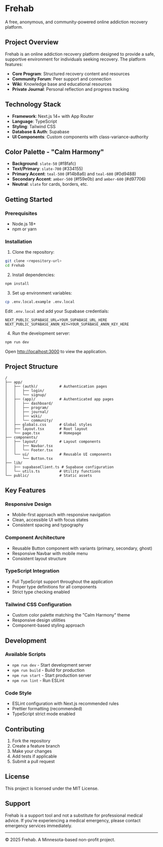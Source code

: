 # Frehab

A free, anonymous, and community-powered online addiction recovery platform.

## Project Overview

Frehab is an online addiction recovery platform designed to provide a safe, supportive environment for individuals seeking recovery. The platform features:

- **Core Program**: Structured recovery content and resources
- **Community Forum**: Peer support and connection
- **Wiki**: Knowledge base and educational resources
- **Private Journal**: Personal reflection and progress tracking

## Technology Stack

- **Framework**: Next.js 14+ with App Router
- **Language**: TypeScript
- **Styling**: Tailwind CSS
- **Database & Auth**: Supabase
- **UI Components**: Custom components with class-variance-authority

## Color Palette - "Calm Harmony"

- **Background**: `slate-50` (#f8fafc)
- **Text/Primary**: `slate-700` (#334155)
- **Primary Accent**: `teal-500` (#14b8a6) and `teal-600` (#0d9488)
- **Secondary Accent**: `amber-500` (#f59e0b) and `amber-600` (#d97706)
- **Neutral**: `slate` for cards, borders, etc.

## Getting Started

### Prerequisites

- Node.js 18+ 
- npm or yarn

### Installation

1. Clone the repository:
```bash
git clone <repository-url>
cd Frehab
```

2. Install dependencies:
```bash
npm install
```

3. Set up environment variables:
```bash
cp .env.local.example .env.local
```

Edit `.env.local` and add your Supabase credentials:
```
NEXT_PUBLIC_SUPABASE_URL=YOUR_SUPABASE_URL_HERE
NEXT_PUBLIC_SUPABASE_ANON_KEY=YOUR_SUPABASE_ANON_KEY_HERE
```

4. Run the development server:
```bash
npm run dev
```

Open [http://localhost:3000](http://localhost:3000) to view the application.

## Project Structure

```
/
├── app/
│   ├── (auth)/          # Authentication pages
│   │   ├── login/
│   │   └── signup/
│   ├── (app)/           # Authenticated app pages
│   │   ├── dashboard/
│   │   ├── program/
│   │   ├── journal/
│   │   ├── wiki/
│   │   └── community/
│   ├── globals.css      # Global styles
│   ├── layout.tsx       # Root layout
│   └── page.tsx         # Homepage
├── components/
│   ├── layout/          # Layout components
│   │   ├── Navbar.tsx
│   │   └── Footer.tsx
│   └── ui/              # Reusable UI components
│       └── Button.tsx
├── lib/
│   ├── supabaseClient.ts # Supabase configuration
│   └── utils.ts         # Utility functions
└── public/              # Static assets
```

## Key Features

### Responsive Design
- Mobile-first approach with responsive navigation
- Clean, accessible UI with focus states
- Consistent spacing and typography

### Component Architecture
- Reusable Button component with variants (primary, secondary, ghost)
- Responsive Navbar with mobile menu
- Consistent layout structure

### TypeScript Integration
- Full TypeScript support throughout the application
- Proper type definitions for all components
- Strict type checking enabled

### Tailwind CSS Configuration
- Custom color palette matching the "Calm Harmony" theme
- Responsive design utilities
- Component-based styling approach

## Development

### Available Scripts

- `npm run dev` - Start development server
- `npm run build` - Build for production
- `npm run start` - Start production server
- `npm run lint` - Run ESLint

### Code Style

- ESLint configuration with Next.js recommended rules
- Prettier formatting (recommended)
- TypeScript strict mode enabled

## Contributing

1. Fork the repository
2. Create a feature branch
3. Make your changes
4. Add tests if applicable
5. Submit a pull request

## License

This project is licensed under the MIT License.

## Support

Frehab is a support tool and not a substitute for professional medical advice. If you're experiencing a medical emergency, please contact emergency services immediately.

---

© 2025 Frehab. A Minnesota-based non-profit project. 